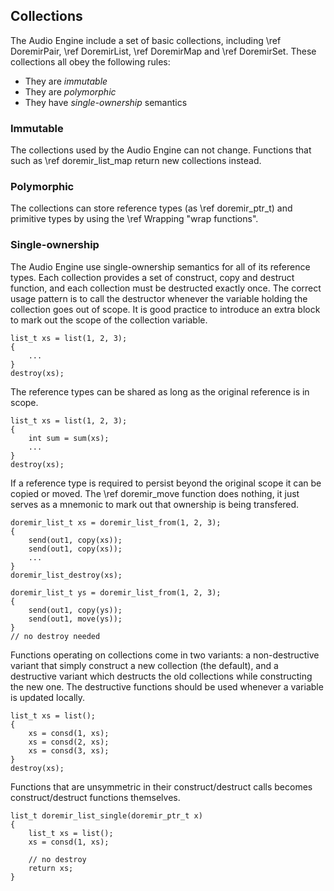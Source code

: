 
## Collections

The Audio Engine include a set of basic collections, including \ref DoremirPair, \ref DoremirList, \ref DoremirMap and \ref DoremirSet. These collections all obey the following rules:

* They are *immutable*
* They are *polymorphic*
* They have *single-ownership* semantics

### Immutable

The collections used by the Audio Engine can not change. Functions that such as \ref doremir_list_map return new collections instead.

### Polymorphic

The collections can store reference types (as \ref doremir_ptr_t) and primitive types by using the
\ref Wrapping "wrap functions".

                                                                   

### Single-ownership

The Audio Engine use single-ownership semantics for all of its reference types. Each collection provides a set of construct, copy and destruct function, and each collection must be destructed exactly once. The correct usage pattern is to call the destructor whenever the variable holding the collection goes out of scope. It is good practice to introduce an extra block to mark out the scope of the collection variable.

~~~~~~~~~~~~~~~~~~~~~~~~~~~~~~~~~~~~~~~~~~~~~~~~~~~~~~~~~~~~
list_t xs = list(1, 2, 3);
{
    ...
}
destroy(xs);
~~~~~~~~~~~~~~~~~~~~~~~~~~~~~~~~~~~~~~~~~~~~~~~~~~~~~~~~~~~~

The reference types can be shared as long as the original reference is in scope.
~~~~~~~~~~~~~~~~~~~~~~~~~~~~~~~~~~~~~~~~~~~~~~~~~~~~~~~~~~~~
list_t xs = list(1, 2, 3);
{
    int sum = sum(xs);
    ...
}
destroy(xs);
~~~~~~~~~~~~~~~~~~~~~~~~~~~~~~~~~~~~~~~~~~~~~~~~~~~~~~~~~~~~

If a reference type is required to persist beyond the original scope it can be copied or moved.
The \ref doremir_move function does nothing, it just serves as a mnemonic to mark out that
ownership is being transfered.
~~~~~~~~~~~~~~~~~~~~~~~~~~~~~~~~~~~~~~~~~~~~~~~~~~~~~~~~~~~~
doremir_list_t xs = doremir_list_from(1, 2, 3);
{
    send(out1, copy(xs));
    send(out1, copy(xs));
    ...
}
doremir_list_destroy(xs);

doremir_list_t ys = doremir_list_from(1, 2, 3);
{
    send(out1, copy(ys));
    send(out1, move(ys));
}                                                   
// no destroy needed
~~~~~~~~~~~~~~~~~~~~~~~~~~~~~~~~~~~~~~~~~~~~~~~~~~~~~~~~~~~~


Functions operating on collections come in two variants: a non-destructive variant that simply construct a
new collection (the default), and a destructive variant which destructs the old collections while
constructing the new one. The destructive functions should be used whenever a variable is updated locally.
~~~~~~~~~~~~~~~~~~~~~~~~~~~~~~~~~~~~~~~~~~~~~~~~~~~~~~~~~~~~
list_t xs = list();
{
    xs = consd(1, xs);
    xs = consd(2, xs);
    xs = consd(3, xs);
}
destroy(xs);
~~~~~~~~~~~~~~~~~~~~~~~~~~~~~~~~~~~~~~~~~~~~~~~~~~~~~~~~~~~~

Functions that are unsymmetric in their construct/destruct calls becomes construct/destruct functions
themselves.
~~~~~~~~~~~~~~~~~~~~~~~~~~~~~~~~~~~~~~~~~~~~~~~~~~~~~~~~~~~~
list_t doremir_list_single(doremir_ptr_t x)
{                                
    list_t xs = list();
    xs = consd(1, xs);

    // no destroy
    return xs; 
}

~~~~~~~~~~~~~~~~~~~~~~~~~~~~~~~~~~~~~~~~~~~~~~~~~~~~~~~~~~~~

